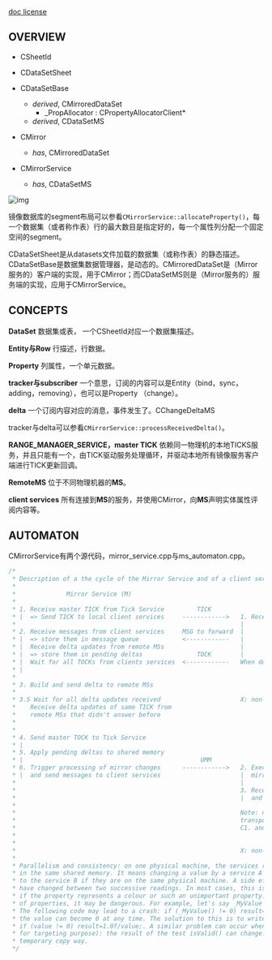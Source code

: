 [doc license]()

## OVERVIEW

* CSheetId
* CDataSetSheet
* CDataSetBase
    - _derived_, CMirroredDataSet
        - _PropAllocator : CPropertyAllocatorClient*
    - _derived_, CDataSetMS
    
* CMirror
    - _has_, CMirroredDataSet
* CMirrorService
    - _has_, CDataSetMS
    
![img](https://img2020.cnblogs.com/blog/665551/202101/665551-20210118204007831-1667447109.jpg)

镜像数据库的segment布局可以参看```CMirrorService::allocateProperty()```，每一个数据集（或者称作表）行的最大数目是指定好的，每一个属性列分配一个固定空间的segment。

CDataSetSheet是从datasets文件加载的数据集（或称作表）的静态描述。CDataSetBase是数据集数据管理器，是动态的。CMirroredDataSet是（Mirror服务的）客户端的实现，用于CMirror；而CDataSetMS则是（Mirror服务的）服务端的实现，应用于CMirrorService。


## CONCEPTS
**DataSet** 数据集或表， 一个CSheetId对应一个数据集描述。

**Entity与Row** 行描述，行数据。

**Property** 列属性，一个单元数据。

**tracker与subscriber** 一个意思，订阅的内容可以是Entity（bind，sync，adding，removing），也可以是Property （change）。

**delta** 一个订阅内容对应的消息，事件发生了。CChangeDeltaMS

tracker与delta可以参看```CMirrorService::processReceivedDelta()```。

**RANGE_MANAGER_SERVICE，master TICK** 依赖同一物理机的本地TICKS服务，并且只能有一个，由TICK驱动服务处理循环，并驱动本地所有镜像服务客户端进行TICK更新回调。

**RemoteMS** 位于不同物理机器的**MS**。

**client services** 所有连接到**MS**的服务，并使用CMirror，向**MS**声明实体属性评阅内容等。

## AUTOMATON
CMirrorService有两个源代码，mirror_service.cpp与ms_automaton.cpp。
```c++
/*
 * Description of a the cycle of the Mirror Service and of a client service:
 *
 *				Mirror Service (M)												Client Service (C)
 *
 * 1. Receive master TICK from Tick Service		    TICK
 * |  => Send TICK to local client services     ------------>	1. Receive TICK => call tick update callback
 *																|
 * 2. Receive messages from client services		MSG to forward	|
 * |  => store them in message queue		    <------------	|
 * |  Receive delta updates from remote MSs						|
 * |  => store them in pending deltas			    TOCK		|
 * |  Wait for all TOCKs from clients services  <------------	When done, send TOCK to MS
 * |
 *
 * 3. Build and send delta to remote MSs
 *
 * 3.5 Wait for all delta updates received						X: non-synchronized message callbacks
 *    Receive delta updates of same TICK from
 *    remote MSs that didn't answer before
 *
 *
 * 4. Send master TOCK to Tick Service
 * |
 * 5. Apply pending deltas to shared memory
 * |											     UMM
 * 6. Trigger processing of mirror changes		------------>	2. Execute notification callback to update
 * |  and send messages to client services						|  mirror entities and process changes
 *																|
 *																3. Receive messages and transport classes
 *																|  and execute callbacks
 *
 *																Note: non-mirrored messages and non-mirror
 *																transport classes may be received between
 *																C1. and C2. and between C3. and C1.
 *
 *
 *																X: non-synchronized message callbacks
 *
 * Parallelism and consistency: on one physical machine, the services read and write properties
 * in the same shared memory. It means changing a value by a service A is immediately reflected
 * to the service B if they are on the same physical machine. A side effect is that a value can
 * have changed between two successive readings. In most cases, this is not a problem, for exemple
 * if the property represents a colour or such an unimportant property. However, for certain kinds
 * of properties, it may be dangerous. For example, let's say _MyValue is a CMirrorPropValueRO.
 * The following code may lead to a crash: if (_MyValue() != 0) result=1.0f/_MyValue(); because
 * the value can become 0 at any time. The solution to this is to write: float value = _MyValue();
 * if (value != 0) result=1.0f/value;. A similar problem can occur when storing a dataset row (e.g.
 * for targeting purpose): the result of the test isValid() can change. User should use the
 * temporary copy way.
 */
```
